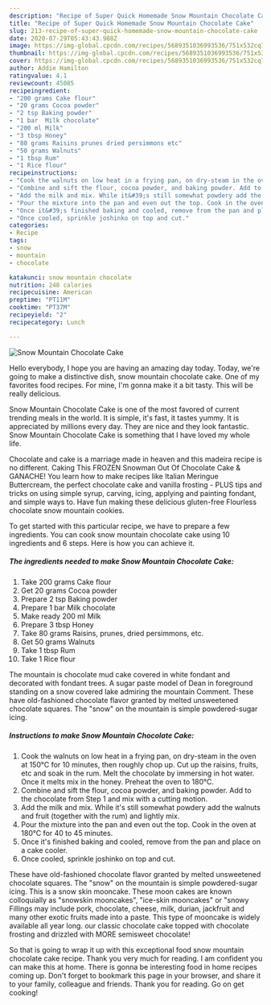 ```yaml
---
description: "Recipe of Super Quick Homemade Snow Mountain Chocolate Cake"
title: "Recipe of Super Quick Homemade Snow Mountain Chocolate Cake"
slug: 213-recipe-of-super-quick-homemade-snow-mountain-chocolate-cake
date: 2020-07-29T05:43:43.988Z
image: https://img-global.cpcdn.com/recipes/5689351036993536/751x532cq70/snow-mountain-chocolate-cake-recipe-main-photo.jpg
thumbnail: https://img-global.cpcdn.com/recipes/5689351036993536/751x532cq70/snow-mountain-chocolate-cake-recipe-main-photo.jpg
cover: https://img-global.cpcdn.com/recipes/5689351036993536/751x532cq70/snow-mountain-chocolate-cake-recipe-main-photo.jpg
author: Addie Hamilton
ratingvalue: 4.1
reviewcount: 45085
recipeingredient:
- "200 grams Cake flour"
- "20 grams Cocoa powder"
- "2 tsp Baking powder"
- "1 bar  Milk chocolate"
- "200 ml Milk"
- "3 tbsp Honey"
- "80 grams Raisins prunes dried persimmons etc"
- "50 grams Walnuts"
- "1 tbsp Rum"
- "1 Rice flour"
recipeinstructions:
- "Cook the walnuts on low heat in a frying pan, on dry-steam in the oven at 150°C for 10 minutes, then roughly chop up. Cut up the raisins, fruits, etc and soak in the rum. Melt the chocolate by immersing in hot water. Once it melts mix in the honey. Preheat the oven to 180°C."
- "Combine and sift the flour, cocoa powder, and baking powder. Add to the chocolate from Step 1 and mix with a cutting motion."
- "Add the milk and mix. While it&#39;s still somewhat powdery add the walnuts and fruit (together with the rum) and lightly mix."
- "Pour the mixture into the pan and even out the top. Cook in the oven at 180°C for 40 to 45 minutes."
- "Once it&#39;s finished baking and cooled, remove from the pan and place on a cake cooler."
- "Once cooled, sprinkle joshinko on top and cut."
categories:
- Recipe
tags:
- snow
- mountain
- chocolate

katakunci: snow mountain chocolate 
nutrition: 248 calories
recipecuisine: American
preptime: "PT11M"
cooktime: "PT37M"
recipeyield: "2"
recipecategory: Lunch

---
```



![Snow Mountain Chocolate Cake](https://img-global.cpcdn.com/recipes/5689351036993536/751x532cq70/snow-mountain-chocolate-cake-recipe-main-photo.jpg)

Hello everybody, I hope you are having an amazing day today. Today, we're going to make a distinctive dish, snow mountain chocolate cake. One of my favorites food recipes. For mine, I'm gonna make it a bit tasty. This will be really delicious.

Snow Mountain Chocolate Cake is one of the most favored of current trending meals in the world. It is simple, it's fast, it tastes yummy. It is appreciated by millions every day. They are nice and they look fantastic. Snow Mountain Chocolate Cake is something that I have loved my whole life.

Chocolate and cake is a marriage made in heaven and this madeira recipe is no different. Caking This FROZEN Snowman Out Of Chocolate Cake &amp; GANACHE! You learn how to make recipes like Italian Meringue Buttercream, the perfect chocolate cake and vanilla frosting - PLUS tips and tricks on using simple syrup, carving, icing, applying and painting fondant, and simple ways to. Have fun making these delicious gluten-free Flourless chocolate snow mountain cookies.


To get started with this particular recipe, we have to prepare a few ingredients. You can cook snow mountain chocolate cake using 10 ingredients and 6 steps. Here is how you can achieve it.

<!--inarticleads1-->

##### The ingredients needed to make Snow Mountain Chocolate Cake:

1. Take 200 grams Cake flour
1. Get 20 grams Cocoa powder
1. Prepare 2 tsp Baking powder
1. Prepare 1 bar  Milk chocolate
1. Make ready 200 ml Milk
1. Prepare 3 tbsp Honey
1. Take 80 grams Raisins, prunes, dried persimmons, etc.
1. Get 50 grams Walnuts
1. Take 1 tbsp Rum
1. Take 1 Rice flour


The mountain is chocolate mud cake covered in white fondant and decorated with fondant trees. A sugar paste model of Dean in foreground standing on a snow covered lake admiring the mountain Comment. These have old-fashioned chocolate flavor granted by melted unsweetened chocolate squares. The &#34;snow&#34; on the mountain is simple powdered-sugar icing. 

<!--inarticleads2-->

##### Instructions to make Snow Mountain Chocolate Cake:

1. Cook the walnuts on low heat in a frying pan, on dry-steam in the oven at 150°C for 10 minutes, then roughly chop up. Cut up the raisins, fruits, etc and soak in the rum. Melt the chocolate by immersing in hot water. Once it melts mix in the honey. Preheat the oven to 180°C.
1. Combine and sift the flour, cocoa powder, and baking powder. Add to the chocolate from Step 1 and mix with a cutting motion.
1. Add the milk and mix. While it&#39;s still somewhat powdery add the walnuts and fruit (together with the rum) and lightly mix.
1. Pour the mixture into the pan and even out the top. Cook in the oven at 180°C for 40 to 45 minutes.
1. Once it&#39;s finished baking and cooled, remove from the pan and place on a cake cooler.
1. Once cooled, sprinkle joshinko on top and cut.


These have old-fashioned chocolate flavor granted by melted unsweetened chocolate squares. The &#34;snow&#34; on the mountain is simple powdered-sugar icing. This is a snow skin mooncake. These moon cakes are known colloquially as &#34;snowskin mooncakes&#34;, &#34;ice-skin mooncakes&#34; or &#34;snowy Fillings may include pork, chocolate, cheese, milk, durian, jackfruit and many other exotic fruits made into a paste. This type of mooncake is widely available all year long. our classic chocolate cake topped with chocolate frosting and drizzled with MORE semisweet chocolate! 

So that is going to wrap it up with this exceptional food snow mountain chocolate cake recipe. Thank you very much for reading. I am confident you can make this at home. There is gonna be interesting food in home recipes coming up. Don't forget to bookmark this page in your browser, and share it to your family, colleague and friends. Thank you for reading. Go on get cooking!

